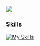 
<img src="https://github-readme-stats.vercel.app/api?username=parkour86&rank_icon=github&show_icons=true&theme=gotham&&count_private=true&include_all_commits=true&text_color=c9cacc&icon_color=2bbc8a&bg_color=1d1f21&custom_title=Myles's%20Github%20Stats"/>

### Skills 
[![My Skills](https://skillicons.dev/icons?i=html,css,bootstrap,js,nodejs,jquery,php,mysql,ansible,py,git,grafana,docker,linux,sublime&perline=5)](https://skillicons.dev)



<!--
**parkour86/parkour86** is a ✨ _special_ ✨ repository because its `README.md` (this file) appears on your GitHub profile.

Here are some ideas to get you started:

- 🔭 I’m currently working on ...
- 🌱 I’m currently learning ...
- 👯 I’m looking to collaborate on ...
- 🤔 I’m looking for help with ...
- 💬 Ask me about ...
- 📫 How to reach me: ...
- 😄 Pronouns: ...
- ⚡ Fun fact: ...
-->

